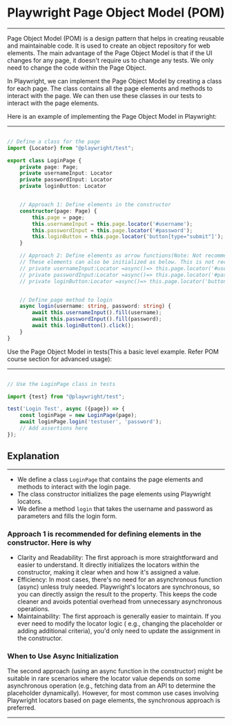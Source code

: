 # Playwright Page Object Model (POM)

***

Page Object Model (POM) is a design pattern that helps in creating reusable and maintainable code. It is used to create
an object repository for web elements. The main advantage of the Page Object Model is that if the UI changes for any
page, it doesn't require us to change any tests. We only need to change the code within the Page Object.

In Playwright, we can implement the Page Object Model by creating a class for each page. The class contains all the page
elements and methods to interact with the page. We can then use these classes in our tests to interact with the page
elements.

Here is an example of implementing the Page Object Model in Playwright:
***

```typescript

// Define a class for the page
import {Locator} from "@playwright/test";

export class LoginPage {
    private page: Page;
    private usernameInput: Locator
    private passwordInput: Locator
    private loginButton: Locator


    // Approach 1: Define elements in the constructor
    constructor(page: Page) {
        this.page = page;
        this.usernameInput = this.page.locator('#username');
        this.passwordInput = this.page.locator('#password');
        this.loginButton = this.page.locator('button[type="submit"]');
    }

    // Approach 2: Define elements as arrow functions(Note: Not recommended)
    // These elements can also be initialized as below. This is not recommended though to enhance clarity, efficiency and maintainability.
    // private usernameInput:Locator =async()=> this.page.locator('#username');
    // private passwordInput:Locator =async()=> this.page.locator('#password');
    // private loginButton:Locator =async()=> this.page.locator('button[type="submit"]');


    // Define page method to login
    async login(username: string, password: string) {
        await this.usernameInput().fill(username);
        await this.passwordInput().fill(password);
        await this.loginButton().click();
    }
}
```

Use the Page Object Model in tests(This a basic level example. Refer POM course section for advanced usage):
***

```typescript

// Use the LoginPage class in tests

import {test} from "@playwright/test";

test('Login Test', async ({page}) => {
    const loginPage = new LoginPage(page);
    await loginPage.login('testuser', 'password');
    // Add assertions here
});
```

## Explanation

***

- We define a class `LoginPage` that contains the page elements and methods to interact with the login page.
- The class constructor initializes the page elements using Playwright locators.
- We define a method `login` that takes the username and password as parameters and fills the login form.

### Approach 1 is **recommended** for defining elements in the constructor. Here is why

- Clarity and Readability: The first approach is more straightforward and easier to understand. It directly initializes
  the locators within the constructor, making it clear when and how it's assigned a value.
- Efficiency: In most cases, there's no need for an asynchronous function (async) unless truly needed.
  Playwright's locators are synchronous, so you can directly assign the result to the property. This keeps the code
  cleaner and avoids potential overhead from unnecessary asynchronous operations.
- Maintainability: The first approach is generally easier to maintain. If you ever need to modify the locator logic (
  e.g., changing the placeholder or adding additional criteria), you'd only need to update the assignment in the
  constructor.

### When to Use Async Initialization

The second approach (using an async function in the constructor) might be suitable in rare scenarios where the locator
value depends on some asynchronous operation (e.g., fetching data from an API to determine the placeholder dynamically).
However, for most common use cases involving Playwright locators based on page elements, the synchronous approach is
preferred.

***
